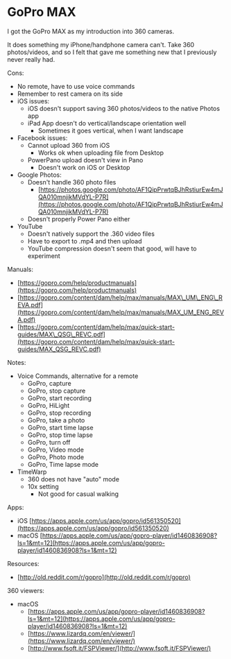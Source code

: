 # GoPro MAX

I got the GoPro MAX as my introduction into 360 cameras.

It does something my iPhone/handphone camera can't. Take 360 photos/videos, and so I felt that gave me something new that I previously never really had.

Cons:

* No remote, have to use voice commands
* Remember to rest camera on its side
* iOS issues:
  * iOS doesn't support saving 360 photos/videos to the native Photos app
  * iPad App doesn't do vertical/landscape orientation well
    * Sometimes it goes vertical, when I want landscape
* Facebook issues:
  * Cannot upload 360 from iOS
    * Works ok when uploading file from Desktop
  * PowerPano upload doesn't view in Pano
    * Doesn't work on iOS or Desktop 
* Google Photos:
  * Doesn't handle 360 photo files
    * [https://photos.google.com/photo/AF1QipPrwtqBJhRstiurEw4mJQA010mnjikMVdYL-P7R](https://photos.google.com/photo/AF1QipPrwtqBJhRstiurEw4mJQA010mnjikMVdYL-P7R)
  * Doesn't properly Power Pano either
* YouTube
  * Doesn't natively support the .360 video files
  * Have to export to .mp4 and then upload
  * YouTube compression doesn't seem that good, will have to experiment

Manuals:

* [https://gopro.com/help/productmanuals](https://gopro.com/help/productmanuals)
* [https://gopro.com/content/dam/help/max/manuals/MAX\_UM\_ENG\_REVA.pdf](https://gopro.com/content/dam/help/max/manuals/MAX_UM_ENG_REVA.pdf)
* [https://gopro.com/content/dam/help/max/quick-start-guides/MAX\_QSG\_REVC.pdf](https://gopro.com/content/dam/help/max/quick-start-guides/MAX_QSG_REVC.pdf)

Notes:

* Voice Commands, alternative for a remote
  * GoPro, capture
  * GoPro, stop capture
  * GoPro, start recording
  * GoPro, HiLight
  * GoPro, stop recording
  * GoPro, take a photo
  * GoPro, start time lapse
  * GoPro, stop time lapse
  * GoPro, turn off
  * GoPro, Video mode
  * GoPro, Photo mode
  * GoPro, Time lapse mode
* TimeWarp
  * 360 does not have "auto" mode
  * 10x setting
    * Not good for casual walking

Apps:

* iOS [https://apps.apple.com/us/app/gopro/id561350520](https://apps.apple.com/us/app/gopro/id561350520)
* macOS [https://apps.apple.com/us/app/gopro-player/id1460836908?ls=1&mt=12](https://apps.apple.com/us/app/gopro-player/id1460836908?ls=1&mt=12)

Resources:

* [http://old.reddit.com/r/gopro](http://old.reddit.com/r/gopro)

360 viewers:

* macOS
  * [https://apps.apple.com/us/app/gopro-player/id1460836908?ls=1&mt=12](https://apps.apple.com/us/app/gopro-player/id1460836908?ls=1&mt=12)
  * [https://www.lizardq.com/en/viewer/](https://www.lizardq.com/en/viewer/)
  * [http://www.fsoft.it/FSPViewer/](http://www.fsoft.it/FSPViewer/)

